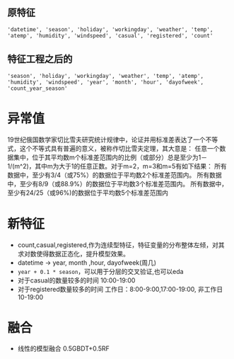 ## 原特征
```
'datetime', 'season', 'holiday', 'workingday', 'weather', 'temp',
'atemp', 'humidity', 'windspeed', 'casual', 'registered', 'count'
```

## 特征工程之后的
```
'season', 'holiday', 'workingday', 'weather', 'temp', 'atemp',
'humidity', 'windspeed', 'year', 'month', 'hour', 'dayofweek',
'count_year_season'
```

# 异常值
19世纪俄国数学家切比雪夫研究统计规律中，论证并用标准差表达了一个不等式，这个不等式具有普遍的意义，被称作切比雪夫定理，其大意是：
任意一个数据集中，位于其平均数m个标准差范围内的比例（或部分）总是至少为1－1/(m^2)，其中m为大于1的任意正数。对于m=2，m=3和m=5有如下结果：
所有数据中，至少有3/4（或75%）的数据位于平均数2个标准差范围内。
所有数据中，至少有8/9（或88.9%）的数据位于平均数3个标准差范围内。
所有数据中，至少有24/25（或96%)的数据位于平均数5个标准差范围内

# 新特征

- count,casual,registered,作为连续型特征，特征变量的分布整体左倾，对其求对数使得数据正态化，提升模型效果。
- datetime -> year, month ,hour, dayofweek(周几)
- `year + 0.1 * season`，可以用于分层的交叉验证,也可以eda
- 对于casual的数量较多的时间 10:00-19:00
- 对于registered数量较多的时间 工作日：8:00-9:00,17:00-19:00, 非工作日10-19:00

# 融合
- 线性的模型融合 0.5GBDT+0.5RF



